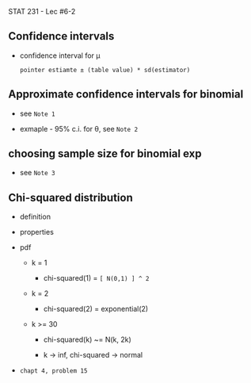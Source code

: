 STAT 231 - Lec #6-2

## Confidence intervals

* confidence interval for μ

	`pointer estiamte ± (table value) * sd(estimator)`
	
## Approximate confidence intervals for binomial

* see `Note 1`

* exmaple - 95% c.i. for θ, see `Note 2`

## choosing sample size for binomial exp

* see `Note 3`

## Chi-squared distribution

* definition

* properties

* pdf

	* k = 1
	
		* chi-squared(1) = `[ N(0,1) ] ^ 2	`

	* k = 2

		* chi-squared(2) = exponential(2)
	
	* k >= 30
	
		* chi-squared(k) ~= N(k, 2k)
		
		* k -> inf, chi-squared -> normal

* `chapt 4, problem 15`